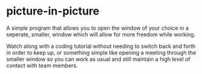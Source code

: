 # picture-in-picture

A simple program that allows you to open the window of your choice in a seperate, smaller, window which will allow for more freedom while working.

Watch along with a coding tutorial without needing to switch back and forth in order to keep up, or something simple like opening a meeting through
the smaller window so you can work as usual and still maintain a high level of contact with team members.

